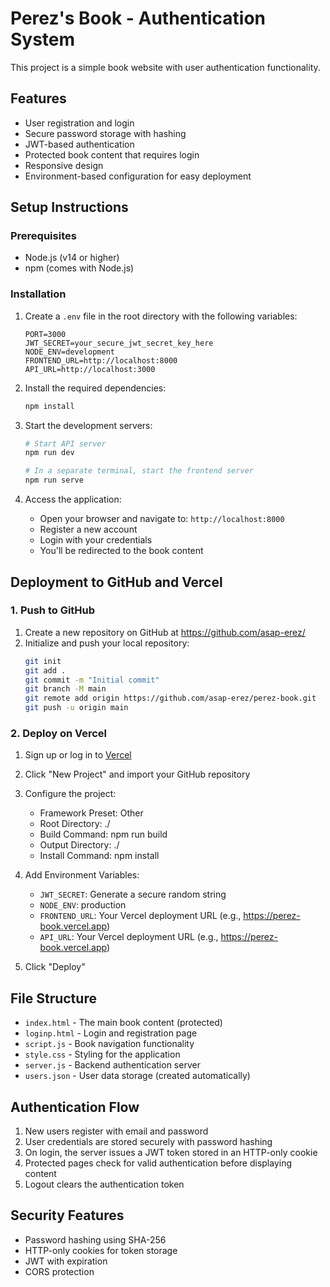 # Perez's Book - Authentication System

This project is a simple book website with user authentication functionality.

## Features

- User registration and login
- Secure password storage with hashing
- JWT-based authentication
- Protected book content that requires login
- Responsive design
- Environment-based configuration for easy deployment

## Setup Instructions

### Prerequisites

- Node.js (v14 or higher)
- npm (comes with Node.js)

### Installation

1. Create a `.env` file in the root directory with the following variables:
   ```
   PORT=3000
   JWT_SECRET=your_secure_jwt_secret_key_here
   NODE_ENV=development
   FRONTEND_URL=http://localhost:8000
   API_URL=http://localhost:3000
   ```

2. Install the required dependencies:
   ```bash
   npm install
   ```

3. Start the development servers:
   ```bash
   # Start API server
   npm run dev
   
   # In a separate terminal, start the frontend server
   npm run serve
   ```

4. Access the application:
   - Open your browser and navigate to: `http://localhost:8000`
   - Register a new account
   - Login with your credentials
   - You'll be redirected to the book content

## Deployment to GitHub and Vercel

### 1. Push to GitHub

1. Create a new repository on GitHub at https://github.com/asap-erez/
2. Initialize and push your local repository:
   ```bash
   git init
   git add .
   git commit -m "Initial commit"
   git branch -M main
   git remote add origin https://github.com/asap-erez/perez-book.git
   git push -u origin main
   ```

### 2. Deploy on Vercel

1. Sign up or log in to [Vercel](https://vercel.com)
2. Click "New Project" and import your GitHub repository
3. Configure the project:
   - Framework Preset: Other
   - Root Directory: ./
   - Build Command: npm run build
   - Output Directory: ./
   - Install Command: npm install

4. Add Environment Variables:
   - `JWT_SECRET`: Generate a secure random string
   - `NODE_ENV`: production
   - `FRONTEND_URL`: Your Vercel deployment URL (e.g., https://perez-book.vercel.app)
   - `API_URL`: Your Vercel deployment URL (e.g., https://perez-book.vercel.app)

5. Click "Deploy"

## File Structure

- `index.html` - The main book content (protected)
- `loginp.html` - Login and registration page
- `script.js` - Book navigation functionality
- `style.css` - Styling for the application
- `server.js` - Backend authentication server
- `users.json` - User data storage (created automatically)

## Authentication Flow

1. New users register with email and password
2. User credentials are stored securely with password hashing
3. On login, the server issues a JWT token stored in an HTTP-only cookie
4. Protected pages check for valid authentication before displaying content
5. Logout clears the authentication token

## Security Features

- Password hashing using SHA-256
- HTTP-only cookies for token storage
- JWT with expiration
- CORS protection